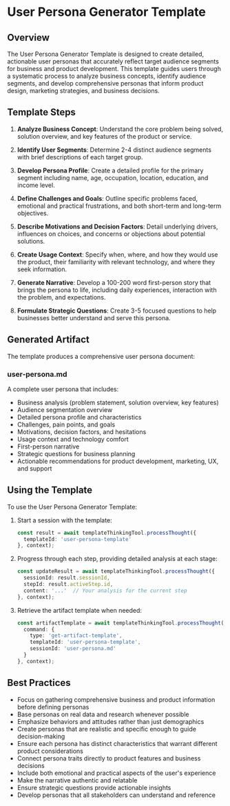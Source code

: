 # User Persona Generator Template

## Overview

The User Persona Generator Template is designed to create detailed, actionable user personas that accurately reflect target audience segments for business and product development. This template guides users through a systematic process to analyze business concepts, identify audience segments, and develop comprehensive personas that inform product design, marketing strategies, and business decisions.

## Template Steps

1. **Analyze Business Concept**: Understand the core problem being solved, solution overview, and key features of the product or service.

2. **Identify User Segments**: Determine 2-4 distinct audience segments with brief descriptions of each target group.

3. **Develop Persona Profile**: Create a detailed profile for the primary segment including name, age, occupation, location, education, and income level.

4. **Define Challenges and Goals**: Outline specific problems faced, emotional and practical frustrations, and both short-term and long-term objectives.

5. **Describe Motivations and Decision Factors**: Detail underlying drivers, influences on choices, and concerns or objections about potential solutions.

6. **Create Usage Context**: Specify when, where, and how they would use the product, their familiarity with relevant technology, and where they seek information.

7. **Generate Narrative**: Develop a 100-200 word first-person story that brings the persona to life, including daily experiences, interaction with the problem, and expectations.

8. **Formulate Strategic Questions**: Create 3-5 focused questions to help businesses better understand and serve this persona.

## Generated Artifact

The template produces a comprehensive user persona document:

### user-persona.md

A complete user persona that includes:
- Business analysis (problem statement, solution overview, key features)
- Audience segmentation overview
- Detailed persona profile and characteristics
- Challenges, pain points, and goals
- Motivations, decision factors, and hesitations
- Usage context and technology comfort
- First-person narrative
- Strategic questions for business planning
- Actionable recommendations for product development, marketing, UX, and support

## Using the Template

To use the User Persona Generator Template:

1. Start a session with the template:
   ```typescript
   const result = await templateThinkingTool.processThought({
     templateId: 'user-persona-template'
   }, context);
   ```

2. Progress through each step, providing detailed analysis at each stage:
   ```typescript
   const updateResult = await templateThinkingTool.processThought({
     sessionId: result.sessionId,
     stepId: result.activeStep.id,
     content: '...'  // Your analysis for the current step
   }, context);
   ```

3. Retrieve the artifact template when needed:
   ```typescript
   const artifactTemplate = await templateThinkingTool.processThought({
     command: {
       type: 'get-artifact-template',
       templateId: 'user-persona-template',
       sessionId: 'user-persona.md'
     }
   }, context);
   ```

## Best Practices

- Focus on gathering comprehensive business and product information before defining personas
- Base personas on real data and research whenever possible
- Emphasize behaviors and attitudes rather than just demographics
- Create personas that are realistic and specific enough to guide decision-making
- Ensure each persona has distinct characteristics that warrant different product considerations
- Connect persona traits directly to product features and business decisions
- Include both emotional and practical aspects of the user's experience
- Make the narrative authentic and relatable
- Ensure strategic questions provide actionable insights
- Develop personas that all stakeholders can understand and reference